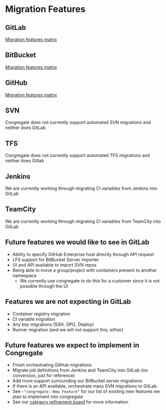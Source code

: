 # Migration Features

## GitLab

[Migration features matrix](./customer/gitlab-migration-features-matrix.md)

## BitBucket

[Migration features matrix](./customer/bitbucket-migration-features-matrix.md)

## GitHub

[Migration features matrix](./customer/github-migration-features-matrix.md)

## SVN

Congregate does not currently support automated SVN migrations and neither does GitLab

## TFS

Congregate does not currently support automated TFS migrations and neither does Gitlab

## Jenkins

We are currently working through migrating CI variables from Jenkins into GitLab

## TeamCity

We are currently working through migrating CI variables from TeamCity into GitLab

## Future features we would like to see in GitLab

- Ability to specify GitHub Enterprise host directly through API request
- LFS support for BitBucket Server importer
- UI and API available to import SVN repos
- Being able to move a group/project with containers present to another namespace
  - We currently use congregate to do this for a customer since it is not possible through the UI

## Features we are not expecting in GitLab

- Container registry migration
- CI variable migration
- Any key migrations (SSH, GPG, Deploy)
- Runner migration (and we will not support this, either)

## Future features we expect to implement in Congregate

- Finish orchestrating GitHub migrations
- Migrate job definitions from Jenkins and TeamCity into GitLab (no conversion, just for reference)
- Add more support surrounding our BitBucket server migrations
- If there is an API available, orchestrate mass SVN migrations to GitLab
- See `~"congregate::New Feature"` for our list of existing new features we plan to implement into congregate
- See our [category refinement board](https://gitlab.com/gitlab-org/professional-services-automation/tools/migration/congregate/-/boards/3404674) for more information
